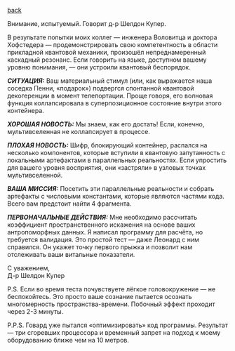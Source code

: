 [back](README.md)

Внимание, испытуемый. Говорит д-р Шелдон Купер.

В результате попытки моих коллег — инженера Воловитца и доктора Хофстедера — продемонстрировать свою компетентность в области прикладной квантовой механики, произошёл непреднамеренный каскадный резонанс. Если говорить на языке, доступном вашему уровню понимания, — они устроили квантовый беспорядок.

***СИТУАЦИЯ:***
Ваш материальный стимул (или, как выражается наша соседка Пенни, «подарок») подвергся спонтанной квантовой декогеренции в момент телепортации. Проще говоря, его волновая функция коллапсировала в суперпозиционное состояние внутри этого контейнера.

***ХОРОШАЯ НОВОСТЬ:***
Мы знаем, как его достать! Если, конечно, мультивселенная не коллапсирует в процессе.

***ПЛОХАЯ НОВОСТЬ:***
Шифр, блокирующий контейнер, распался на несколько компонентов, которые вступили в квантовую запутанность с локальными артефактами в параллельных реальностях. Если упростить для вашего уровня восприятия, они «застряли» в узловых точках мультивселенной.

***ВАША МИССИЯ:***
Посетить эти параллельные реальности и собрать артефакты с числовыми константами, которые являются частями кода. Всего вам предстоит найти 4 фрагмента.

***ПЕРВОНАЧАЛЬНЫЕ ДЕЙСТВИЯ:***
Мне необходимо рассчитать коэффициент пространственного искажения на основе ваших антропоморфных данных. Я написал программу для расчёта, но требуется валидация. Это простой тест — даже Леонард с ним справился. Он укажет точку первого прыжка и позволит нам отслеживать ваши витальные показатели.

С уважением,  
Д-р Шелдон Купер

P.S. Если во время теста почувствуете лёгкое головокружение — не беспокойтесь. Это просто ваше сознание пытается осознать многомерность пространства-времени. Побочный эффект проходит через 2-3 минуты.

P.P.S. Говард уже пытался «оптимизировать» код программы. Результат — три сгоревших процессора и временный запрет на подход к моему оборудованию ближе чем на 10 метров.